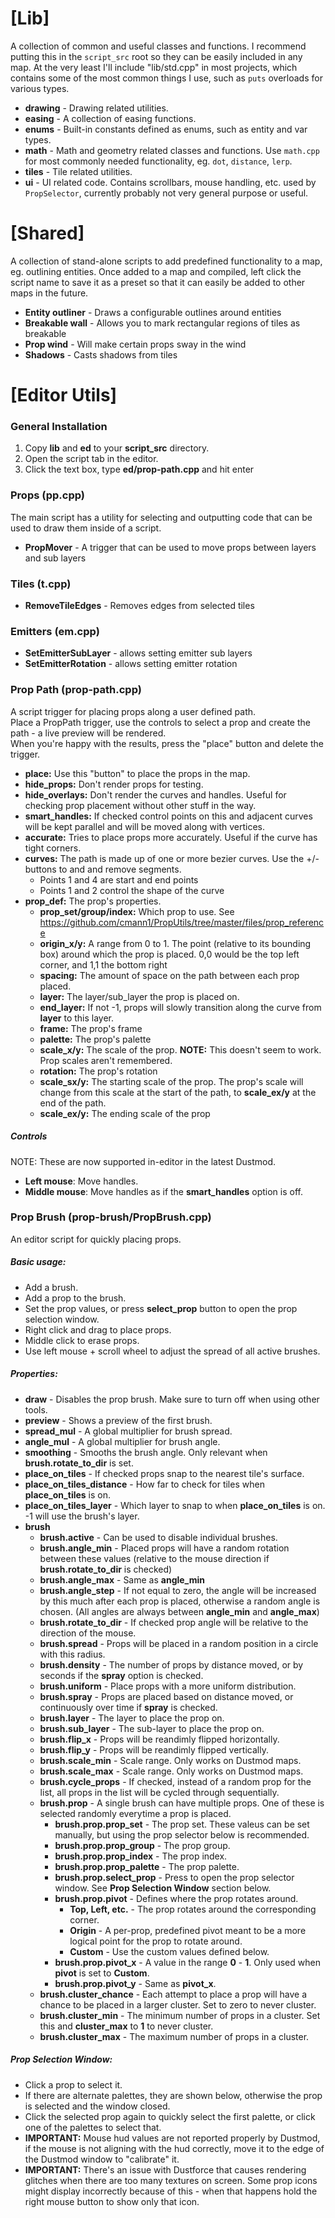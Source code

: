# [Lib]
A collection of common and useful classes and functions.
I recommend putting this in the `script_src` root so they can be easily included in any map.
At the very least I'll include "lib/std.cpp" in most projects, which contains some of the most common things I use, such as `puts` overloads for various types.

- **drawing** - Drawing related utilities.
- **easing** - A collection of easing functions.
- **enums** - Built-in constants defined as enums, such as entity and var types.
- **math** - Math and geometry related classes and functions. Use `math.cpp` for most commonly needed functionality, eg. `dot`, `distance`, `lerp`.
- **tiles** - Tile related utilities.
- **ui** - UI related code. Contains scrollbars, mouse handling, etc. used by `PropSelector`, currently probably not very general purpose or useful.

# [Shared]
A collection of stand-alone scripts to add predefined functionality to a map, eg. outlining entities.
Once added to a map and compiled, left click the script name to save it as a preset so that it can easily be added to other maps in the future.
- **Entity outliner** - Draws a configurable outlines around entities
- **Breakable wall** - Allows you to mark rectangular regions of tiles as breakable
- **Prop wind** - Will make certain props sway in the wind
- **Shadows** - Casts shadows from tiles

# [Editor Utils]

### General Installation
1. Copy **lib**  and **ed** to your **script_src** directory.
2. Open the script tab in the editor.
3. Click the text box, type **ed/prop-path.cpp** and hit enter

### Props (pp.cpp)
The main script has a utility for selecting and outputting code that can be used to draw them inside of a script.
- **PropMover** - A trigger that can be used to move props between layers and sub layers

### Tiles (t.cpp)
- **RemoveTileEdges** - Removes edges from selected tiles

### Emitters (em.cpp)
- **SetEmitterSubLayer** - allows setting emitter sub layers
- **SetEmitterRotation** - allows setting emitter rotation

### Prop Path (prop-path.cpp)
A script trigger for placing props along a user defined path.  
Place a PropPath trigger, use the controls to select a prop and create the path - a live preview will be rendered.  
When you're happy with the results, press the "place" button and delete the trigger.
* **place:** Use this "button" to place the props in the map.
* **hide_props:** Don't render props for testing.
* **hide_overlays:** Don't render the curves and handles. Useful for checking prop placement without other stuff in the way.
* **smart_handles:** If checked control points on this and adjacent curves will be kept parallel and will be moved along with vertices.
* **accurate:** Tries to place props more accurately. Useful if the curve has tight corners.
* **curves:** The path is made up of one or more bezier curves. Use the +/- buttons to and and remove segments.
	* Points 1 and 4 are start and end points
	* Points 1 and 2 control the shape of the curve
* **prop_def:** The prop's properties.
	* **prop_set/group/index:** Which prop to use. See https://github.com/cmann1/PropUtils/tree/master/files/prop_reference
	* **origin_x/y:** A range from 0 to 1. The point (relative to its bounding box) around which the prop is placed. 0,0 would be the top left corner, and 1,1 the bottom right
	* **spacing:** The amount of space on the path between each prop placed.
	* **layer:** The layer/sub_layer the prop is placed on.
	* **end_layer:** If not -1, props will slowly transition along the curve from **layer** to this layer.
	* **frame:** The prop's frame
	* **palette:** The prop's palette
	* **scale_x/y:** The scale of the prop. **NOTE:** This doesn't seem to work. Prop scales aren't remembered.
	* **rotation:** The prop's rotation
	* **scale_sx/y:** The starting scale of the prop. The prop's scale will change from this scale at the start of the path, to **scale_ex/y** at the end of the path.
	* **scale_ex/y:** The ending scale of the prop

##### Controls
NOTE: These are now supported in-editor in the latest Dustmod.
* **Left mouse**: Move handles.
* **Middle mouse**: Move handles as if the **smart_handles** option is off.

### Prop Brush (prop-brush/PropBrush.cpp)
An editor script for quickly placing props.

##### Basic usage:
- Add a brush.
- Add a prop to the brush.
- Set the prop values, or press **select_prop** button to open the prop selection window.
- Right click and drag to place props.
- Middle click to erase props.
- Use left mouse + scroll wheel to adjust the spread of all active brushes.

##### Properties:
- **draw** - Disables the prop brush. Make sure to turn off when using other tools.
- **preview** - Shows a preview of the first brush.
- **spread_mul** - A global multiplier for brush spread.
- **angle_mul** - A global multiplier for brush angle.
- **smoothing** - Smooths the brush angle. Only relevant when **brush.rotate_to_dir** is set.
- **place_on_tiles** - If checked props snap to the nearest tile's surface.
- **place_on_tiles_distance** - How far to check for tiles when **place_on_tiles** is on.
- **place_on_tiles_layer** - Which layer to snap to when **place_on_tiles** is on. -1 will use the brush's layer.
- **brush**
    - **brush.active** - Can be used to disable individual brushes.
    - **brush.angle_min** - Placed props will have a random rotation between these values (relative to the mouse direction if **brush.rotate_to_dir** is checked)
    - **brush.angle_max** - Same as **angle_min**
    - **brush.angle_step** - If not equal to zero, the angle will be increased by this much after each prop is placed, otherwise a random angle is chosen. (All angles are always between **angle_min** and **angle_max**)
    - **brush.rotate_to_dir** - If checked prop angle will be relative to the direction of the mouse.
    - **brush.spread** - Props will be placed in a random position in a circle with this radius.
    - **brush.density** - The number of props by distance moved, or by seconds if the **spray** option is checked.
    - **brush.uniform** - Place props with a more uniform distribution.
    - **brush.spray** - Props are placed based on distance moved, or continuously over time if **spray** is checked.
    - **brush.layer** - The layer to place the prop on.
    - **brush.sub_layer** - The sub-layer to place the prop on.
    - **brush.flip_x** - Props will be reandimly flipped horizontally.
    - **brush.flip_y** - Props will be reandimly flipped vertically.
    - **brush.scale_min** - Scale range. Only works on Dustmod maps.
    - **brush.scale_max** - Scale range. Only works on Dustmod maps.
    - **brush.cycle_props** - If checked, instead of a random prop for the list, all props in the list will be cycled through sequentially.
    - **brush.prop** - A single brush can have multiple props. One of these is selected randomly everytime a prop is placed. 
        - **brush.prop.prop_set** - The prop set. These valeus can be set manually, but using the prop selector below is recommended.
        - **brush.prop.prop_group** - The prop group.
        - **brush.prop.prop_index** - The prop index.
        - **brush.prop.prop_palette** - The prop palette.
        - **brush.prop.select_prop** - Press to open the prop selector window. See **Prop Selection Window** section below.
        - **brush.prop.pivot** - Defines where the prop rotates around.
            - **Top, Left, etc.** - The prop rotates around the corresponding corner.
            - **Origin** - A per-prop, predefined pivot meant to be a more logical point for the prop to rotate around.
            - **Custom** - Use the custom values defined below.
        - **brush.prop.pivot_x** - A value in the range **0** - **1**. Only used when **pivot** is set to **Custom**.
        - **brush.prop.pivot_y** - Same as **pivot_x**.
    - **brush.cluster_chance** - Each attempt to place a prop will have a chance to be placed in a larger cluster. Set to zero to never cluster.
    - **brush.cluster_min** - The minimum number of props in a cluster. Set this and **cluster_max** to **1** to never cluster.
    - **brush.cluster_max** - The maximum number of props in a cluster.

##### Prop Selection Window:
- Click a prop to select it.
- If there are alternate palettes, they are shown below, otherwise the prop is selected and the window closed.
- Click the selected prop again to quickly select the first palette, or click one of the palettes to select that.
- **IMPORTANT:** Mouse hud values are not reported properly by Dustmod, if the mouse is not aligning with the hud correctly, move it to the edge of the Dustmod window to "calibrate" it.
- **IMPORTANT:** There's an issue with Dustforce that causes rendering glitches when there are too many textures on screen. Some prop icons might display incorrectly because of this - when that happens hold the right mouse button to show only that icon. 
